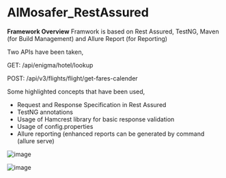 # AlMosafer_RestAssured

**Framework Overview**
Framwork is based on Rest Assured, TestNG, Maven (for Build Management) and Allure Report (for Reporting)

Two APIs have been taken,

GET: /api/enigma/hotel/lookup

POST: /api/v3/flights/flight/get-fares-calender

Some highlighted concepts that have been used,
- Request and Response Specification in Rest Assured
- TestNG annotations
- Usage of Hamcrest library for basic response validation
- Usage of config.properties
- Allure reporting (enhanced reports can be generated by command (allure serve)

![image](https://github.com/ibadullah-khan/AlMosafer_RestAssured/assets/47519461/71f1d65f-b0ae-435a-aa4d-1f301ea464a9)


![image](https://github.com/ibadullah-khan/AlMosafer_RestAssured/assets/47519461/40de6560-19b2-4a7c-a974-b366d78f72af)
